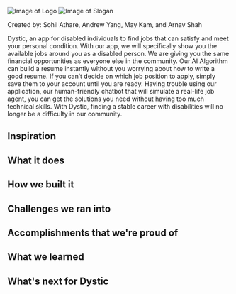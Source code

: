 ![Image of Logo](https://media.discordapp.net/attachments/746184734111039670/746726388719026237/dystic.png)
![Image of Slogan](https://media.discordapp.net/attachments/746184734111039670/746726390623371414/making_job_search_more_accessible..png)


Created by: Sohil Athare, Andrew Yang, May Kam, and Arnav Shah

Dystic, an app for disabled individuals to find jobs that can satisfy and meet your personal condition. With our app, we will specifically show you the available jobs around you as a disabled person. We are giving you the same financial opportunities as everyone else in the community. Our AI Algorithm can build a resume instantly without you worrying about how to write a good resume. If you can’t decide on which job position to apply, simply save them to your account until you are ready. Having trouble using our application, 
our human-friendly chatbot that will simulate a real-life job agent, you can get the solutions you need without  having too much technical skills. With Dystic, finding a stable career with disabilities will no longer be a difficulty in our community.

## Inspiration

## What it does

## How we built it

## Challenges we ran into

## Accomplishments that we're proud of

## What we learned

## What's next for Dystic
